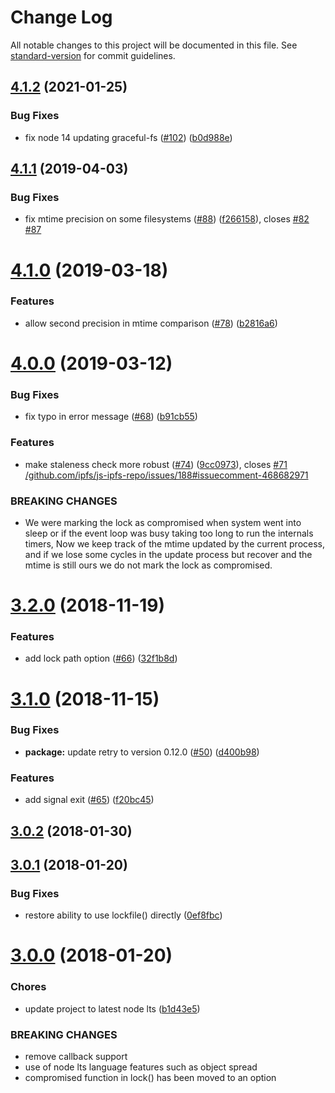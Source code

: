 # Change Log

All notable changes to this project will be documented in this file. See [standard-version](https://github.com/conventional-changelog/standard-version) for commit guidelines.

<a name="4.1.2"></a>
## [4.1.2](https://github.com/moxystudio/node-proper-lockfile/compare/v4.1.1...v4.1.2) (2021-01-25)


### Bug Fixes

* fix node 14 updating graceful-fs ([#102](https://github.com/moxystudio/node-proper-lockfile/issues/102)) ([b0d988e](https://github.com/moxystudio/node-proper-lockfile/commit/b0d988e))



<a name="4.1.1"></a>
## [4.1.1](https://github.com/moxystudio/node-proper-lockfile/compare/v4.1.0...v4.1.1) (2019-04-03)


### Bug Fixes

* fix mtime precision on some filesystems ([#88](https://github.com/moxystudio/node-proper-lockfile/issues/88)) ([f266158](https://github.com/moxystudio/node-proper-lockfile/commit/f266158)), closes [#82](https://github.com/moxystudio/node-proper-lockfile/issues/82) [#87](https://github.com/moxystudio/node-proper-lockfile/issues/87)



<a name="4.1.0"></a>
# [4.1.0](https://github.com/moxystudio/node-proper-lockfile/compare/v4.0.0...v4.1.0) (2019-03-18)


### Features

* allow second precision in mtime comparison ([#78](https://github.com/moxystudio/node-proper-lockfile/issues/78)) ([b2816a6](https://github.com/moxystudio/node-proper-lockfile/commit/b2816a6))



<a name="4.0.0"></a>
# [4.0.0](https://github.com/moxystudio/node-proper-lockfile/compare/v3.2.0...v4.0.0) (2019-03-12)


### Bug Fixes

* fix typo in error message ([#68](https://github.com/moxystudio/node-proper-lockfile/issues/68)) ([b91cb55](https://github.com/moxystudio/node-proper-lockfile/commit/b91cb55))


### Features

* make staleness check more robust ([#74](https://github.com/moxystudio/node-proper-lockfile/issues/74)) ([9cc0973](https://github.com/moxystudio/node-proper-lockfile/commit/9cc0973)), closes [#71](https://github.com/moxystudio/node-proper-lockfile/issues/71) [/github.com/ipfs/js-ipfs-repo/issues/188#issuecomment-468682971](https://github.com//github.com/ipfs/js-ipfs-repo/issues/188/issues/issuecomment-468682971)


### BREAKING CHANGES

* We were marking the lock as compromised when system went into sleep or if the event loop was busy taking too long to run the internals timers, Now we keep track of the mtime updated by the current process, and if we lose some cycles in the update process but recover and the mtime is still ours we do not mark the lock as compromised.



<a name="3.2.0"></a>
# [3.2.0](https://github.com/moxystudio/node-proper-lockfile/compare/v3.1.0...v3.2.0) (2018-11-19)


### Features

* add lock path option ([#66](https://github.com/moxystudio/node-proper-lockfile/issues/66)) ([32f1b8d](https://github.com/moxystudio/node-proper-lockfile/commit/32f1b8d))



<a name="3.1.0"></a>
# [3.1.0](https://github.com/moxystudio/node-proper-lockfile/compare/v3.0.2...v3.1.0) (2018-11-15)


### Bug Fixes

* **package:** update retry to version 0.12.0 ([#50](https://github.com/moxystudio/node-proper-lockfile/issues/50)) ([d400b98](https://github.com/moxystudio/node-proper-lockfile/commit/d400b98))


### Features

* add signal exit ([#65](https://github.com/moxystudio/node-proper-lockfile/issues/65)) ([f20bc45](https://github.com/moxystudio/node-proper-lockfile/commit/f20bc45))



<a name="3.0.2"></a>
## [3.0.2](https://github.com/moxystudio/node-proper-lockfile/compare/v3.0.1...v3.0.2) (2018-01-30)



<a name="3.0.1"></a>
## [3.0.1](https://github.com/moxystudio/node-proper-lockfile/compare/v3.0.0...v3.0.1) (2018-01-20)


### Bug Fixes

* restore ability to use lockfile() directly ([0ef8fbc](https://github.com/moxystudio/node-proper-lockfile/commit/0ef8fbc))



<a name="3.0.0"></a>
# [3.0.0](https://github.com/moxystudio/node-proper-lockfile/compare/v2.0.1...v3.0.0) (2018-01-20)


### Chores

* update project to latest node lts ([b1d43e5](https://github.com/moxystudio/node-proper-lockfile/commit/b1d43e5))


### BREAKING CHANGES

* remove callback support
* use of node lts language features such as object spread
* compromised function in lock() has been moved to an option
